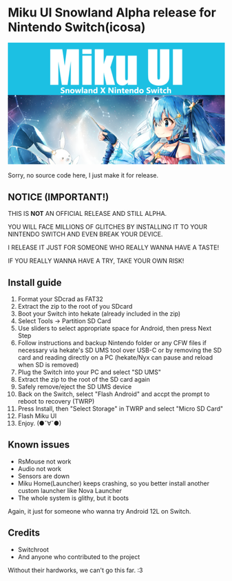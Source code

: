 # Miku UI Snowland Alpha release for Nintendo Switch(icosa)

![](https://github.com/AmeChanRain/MikuUI_Switch_Release/raw/main/logo.png)

Sorry, no source code here, I just make it for release.

## NOTICE (IMPORTANT!)

THIS IS **NOT** AN OFFICIAL RELEASE AND STILL ALPHA.

YOU WILL FACE MILLIONS OF GLITCHES BY INSTALLING IT TO YOUR NINTENDO SWITCH AND EVEN BREAK YOUR DEVICE.

I RELEASE IT JUST FOR SOMEONE WHO REALLY WANNA HAVE A TASTE! 

IF YOU REALLY WANNA HAVE A TRY, TAKE YOUR OWN RISK!

## Install guide

1. Format your SDcrad as FAT32
2. Extract the zip to the root of you SDcard
3. Boot your Switch into hekate (already included in the zip)
4. Select Tools -> Partition SD Card
5. Use sliders to select appropriate space for Android, then press Next Step
6. Follow instructions and backup Nintendo folder or any CFW files if necessary via hekate's SD UMS tool over USB-C or by removing the SD card and reading directly on a PC (hekate/Nyx can pause and reload when SD is removed)
7. Plug the Switch into your PC and select "SD UMS"
8. Extract the zip to the root of the SD card again
9. Safely remove/eject the SD UMS device
10. Back on the Switch, select "Flash Android" and accpt the prompt to reboot to recovery (TWRP)
11. Press Install, then "Select Storage" in TWRP and select "Micro SD Card"
12. Flash Miku UI
13. Enjoy. (●ˇ∀ˇ●)

## Known issues
- RsMouse not work
- Audio not work
- Sensors are down
- Miku Home(Launcher) keeps crashing, so you better install another custom launcher like Nova Launcher
- The whole system is glithy, but it boots

Again, it just for someone who wanna try Android 12L on Switch.

## Credits
- Switchroot 
- And anyone who contributed to the project

Without their hardworks, we can't go this far. :3
